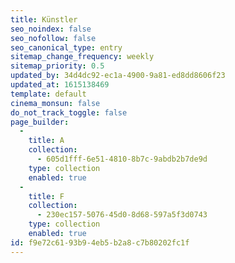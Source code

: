 ```yaml
---
title: Künstler
seo_noindex: false
seo_nofollow: false
seo_canonical_type: entry
sitemap_change_frequency: weekly
sitemap_priority: 0.5
updated_by: 34d4dc92-ec1a-4900-9a81-ed8dd8606f23
updated_at: 1615138469
template: default
cinema_monsun: false
do_not_track_toggle: false
page_builder:
  -
    title: A
    collection:
      - 605d1fff-6e51-4810-8b7c-9abdb2b7de9d
    type: collection
    enabled: true
  -
    title: F
    collection:
      - 230ec157-5076-45d0-8d68-597a5f3d0743
    type: collection
    enabled: true
id: f9e72c61-93b9-4eb5-b2a8-c7b80202fc1f
---
```

